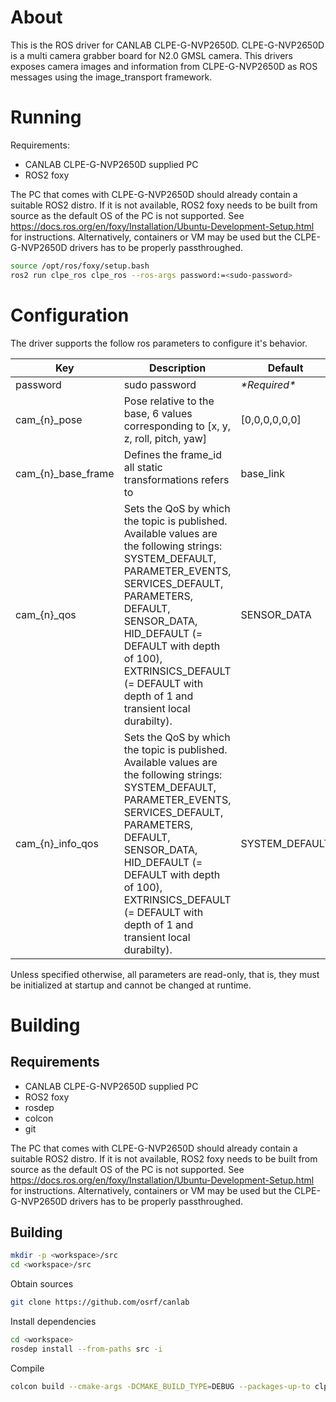 # About

<!-- FIXME: Confirm product description? -->
This is the ROS driver for CANLAB CLPE-G-NVP2650D. CLPE-G-NVP2650D is a multi camera grabber board for N2.0 GMSL camera. This drivers exposes camera images and information from CLPE-G-NVP2650D as ROS messages using the image_transport framework.

# Running

Requirements:
  * CANLAB CLPE-G-NVP2650D supplied PC
  * ROS2 foxy

The PC that comes with CLPE-G-NVP2650D should already contain a suitable ROS2 distro. If it is not available, ROS2 foxy needs to be built from source as the default OS of the PC is not supported. See https://docs.ros.org/en/foxy/Installation/Ubuntu-Development-Setup.html for instructions. Alternatively, containers or VM may be used but the CLPE-G-NVP2650D drivers has to be properly passthroughed.

```bash
source /opt/ros/foxy/setup.bash
ros2 run clpe_ros clpe_ros --ros-args password:=<sudo-password>
```

# Configuration

The driver supports the follow ros parameters to configure it's behavior.

| Key | Description | Default |
|-|-|-|
| password | sudo password | *\*Required\** |
| cam_{n}_pose | Pose relative to the base, 6 values corresponding to [x, y, z, roll, pitch, yaw] | [0,0,0,0,0,0] |
| cam_{n}_base_frame | Defines the frame_id all static transformations refers to | base_link |
| cam_{n}_qos | Sets the QoS by which the topic is published. Available values are the following strings: SYSTEM_DEFAULT, PARAMETER_EVENTS, SERVICES_DEFAULT, PARAMETERS, DEFAULT, SENSOR_DATA, HID_DEFAULT (= DEFAULT with depth of 100), EXTRINSICS_DEFAULT (= DEFAULT with depth of 1 and transient local durabilty). | SENSOR_DATA |
| cam_{n}_info_qos | Sets the QoS by which the topic is published. Available values are the following strings: SYSTEM_DEFAULT, PARAMETER_EVENTS, SERVICES_DEFAULT, PARAMETERS, DEFAULT, SENSOR_DATA, HID_DEFAULT (= DEFAULT with depth of 100), EXTRINSICS_DEFAULT (= DEFAULT with depth of 1 and transient local durabilty). | SYSTEM_DEFAULT |

Unless specified otherwise, all parameters are read-only, that is, they must be initialized at startup and cannot be changed at runtime.

# Building

## Requirements

* CANLAB CLPE-G-NVP2650D supplied PC
* ROS2 foxy
* rosdep
* colcon
* git

The PC that comes with CLPE-G-NVP2650D should already contain a suitable ROS2 distro. If it is not available, ROS2 foxy needs to be built from source as the default OS of the PC is not supported. See https://docs.ros.org/en/foxy/Installation/Ubuntu-Development-Setup.html for instructions. Alternatively, containers or VM may be used but the CLPE-G-NVP2650D drivers has to be properly passthroughed.

## Building

```bash
mkdir -p <workspace>/src
cd <workspace>/src
```

Obtain sources

```bash
git clone https://github.com/osrf/canlab
```

Install dependencies

```bash
cd <workspace>
rosdep install --from-paths src -i
```

Compile

```bash
colcon build --cmake-args -DCMAKE_BUILD_TYPE=DEBUG --packages-up-to clpe_ros
```
